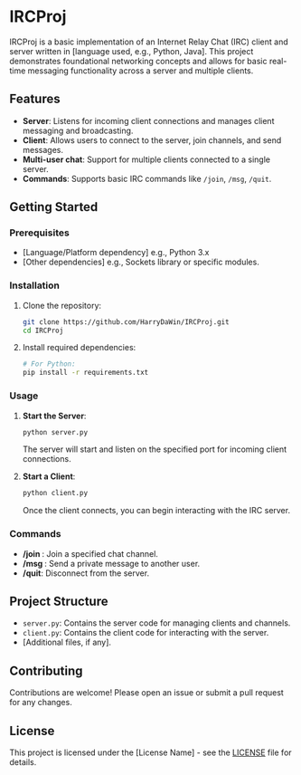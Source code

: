 # IRCProj

IRCProj is a basic implementation of an Internet Relay Chat (IRC) client and server written in [language used, e.g., Python, Java]. This project demonstrates foundational networking concepts and allows for basic real-time messaging functionality across a server and multiple clients.

## Features

- **Server**: Listens for incoming client connections and manages client messaging and broadcasting.
- **Client**: Allows users to connect to the server, join channels, and send messages.
- **Multi-user chat**: Support for multiple clients connected to a single server.
- **Commands**: Supports basic IRC commands like `/join`, `/msg`, `/quit`.

## Getting Started

### Prerequisites

- [Language/Platform dependency] e.g., Python 3.x
- [Other dependencies] e.g., Sockets library or specific modules.

### Installation

1. Clone the repository:
    ```bash
    git clone https://github.com/HarryDaWin/IRCProj.git
    cd IRCProj
    ```

2. Install required dependencies:
    ```bash
    # For Python:
    pip install -r requirements.txt
    ```

### Usage

1. **Start the Server**:
    ```bash
    python server.py
    ```
    The server will start and listen on the specified port for incoming client connections.

2. **Start a Client**:
    ```bash
    python client.py
    ```
    Once the client connects, you can begin interacting with the IRC server.

### Commands

- **/join <channel>**: Join a specified chat channel.
- **/msg <username> <message>**: Send a private message to another user.
- **/quit**: Disconnect from the server.

## Project Structure

- `server.py`: Contains the server code for managing clients and channels.
- `client.py`: Contains the client code for interacting with the server.
- [Additional files, if any].

## Contributing

Contributions are welcome! Please open an issue or submit a pull request for any changes.

## License

This project is licensed under the [License Name] - see the [LICENSE](LICENSE) file for details.
